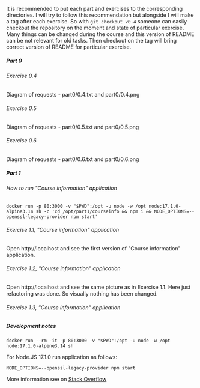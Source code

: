 It is recommended to put each part and exercises to the corresponding directories. I will try to follow this
recommendation but alongside I will make a tag after each exercise. So with `git checkout v0.4` someone can easily
checkout the repository on the moment and state of particular exercise. Many things can be changed during the course and
this version of README can be not relevant for old tasks. Then checkout on the tag will bring correct version of README
for particular exercise.

##### Part 0

###### Exercise 0.4

Diagram of requests - part0/0.4.txt and part0/0.4.png

###### Exercise 0.5

Diagram of requests - part0/0.5.txt and part0/0.5.png

###### Exercise 0.6

Diagram of requests - part0/0.6.txt and part0/0.6.png

##### Part 1

###### How to run "Course information" application

```shell
docker run -p 80:3000 -v "$PWD":/opt -u node -w /opt node:17.1.0-alpine3.14 sh -c 'cd /opt/part1/courseinfo && npm i && NODE_OPTIONS=--openssl-legacy-provider npm start'
```

###### Exercise 1.1, "Course information" application

Open http://localhost and see the first version of "Course information" application.

###### Exercise 1.2, "Course information" application

Open http://localhost and see the same picture as in Exercise 1.1. Here just refactoring was done. So visually nothing
has been changed.

###### Exercise 1.3, "Course information" application

##### Development notes

```shell
docker run --rm -it -p 80:3000 -v "$PWD":/opt -u node -w /opt node:17.1.0-alpine3.14 sh
```

For Node.JS 17.1.0 run application as follows:

```shell
NODE_OPTIONS=--openssl-legacy-provider npm start
```

More information see on
[Stack Overflow](https://stackoverflow.com/questions/69665222/node-17-0-1-causes-some-error-digital-envelope-routinesunsupported)
